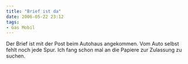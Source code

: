```yaml
---
title: "Brief ist da"
date: 2006-05-22 23:12
tags: 
- Gas Mobil
---
```

Der Brief ist mit der Post beim Autohaus angekommen. Vom Auto selbst fehlt noch jede Spur. Ich fang schon mal an die Papiere zur Zulassung zu suchen.